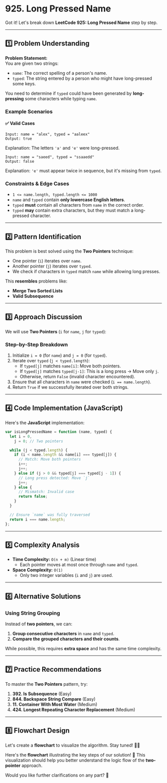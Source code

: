 # **925. Long Pressed Name**

Got it! Let's break down **LeetCode 925: Long Pressed Name** step by step.

---

## **1️⃣ Problem Understanding**

**Problem Statement:**  
You are given two strings:

- `name`: The correct spelling of a person's name.
- `typed`: The string entered by a person who might have long-pressed some keys.

You need to determine if `typed` could have been generated by **long-pressing** some characters while typing `name`.

### **Example Scenarios**

#### ✅ Valid Cases

```plaintext
Input: name = "alex", typed = "aaleex"
Output: true
```

Explanation: The letters `'a'` and `'e'` were long-pressed.

```plaintext
Input: name = "saeed", typed = "ssaaedd"
Output: false
```

Explanation: `'e'` must appear twice in sequence, but it's missing from `typed`.

### **Constraints & Edge Cases**

- `1 <= name.length, typed.length <= 1000`
- `name` and `typed` contain **only lowercase English letters**.
- `typed` **must** contain all characters from `name` in the correct order.
- `typed` **may** contain extra characters, but they must match a long-pressed character.

---

## **2️⃣ Pattern Identification**

This problem is best solved using the **Two Pointers** technique:

- One pointer (`i`) iterates over `name`.
- Another pointer (`j`) iterates over `typed`.
- We check if characters in `typed` match `name` while allowing long presses.

This **resembles** problems like:

- **Merge Two Sorted Lists**
- **Valid Subsequence**

---

## **3️⃣ Approach Discussion**

We will use **Two Pointers** (`i` for `name`, `j` for `typed`):

### **Step-by-Step Breakdown**

1. Initialize `i = 0` (for `name`) and `j = 0` (for `typed`).
2. Iterate over `typed` (`j < typed.length`):
   - If `typed[j]` matches `name[i]`: Move both pointers.
   - If `typed[j]` matches `typed[j-1]`: This is a long press → Move only `j`.
   - Otherwise, return `False` (invalid character encountered).
3. Ensure that all characters in `name` were checked (`i == name.length`).
4. Return `True` if we successfully iterated over both strings.

---

## **4️⃣ Code Implementation (JavaScript)**

Here's the **JavaScript** implementation:

```javascript
var isLongPressedName = function (name, typed) {
  let i = 0,
    j = 0; // Two pointers

  while (j < typed.length) {
    if (i < name.length && name[i] === typed[j]) {
      // Match: Move both pointers
      i++;
      j++;
    } else if (j > 0 && typed[j] === typed[j - 1]) {
      // Long press detected: Move `j`
      j++;
    } else {
      // Mismatch: Invalid case
      return false;
    }
  }

  // Ensure `name` was fully traversed
  return i === name.length;
};
```

---

## **5️⃣ Complexity Analysis**

- **Time Complexity:** `O(n + m)` (Linear time)
  - Each pointer moves at most once through `name` and `typed`.
- **Space Complexity:** `O(1)`
  - Only two integer variables (`i` and `j`) are used.

---

## **6️⃣ Alternative Solutions**

### **Using String Grouping**

Instead of **two pointers**, we can:

1. **Group consecutive characters** in `name` and `typed`.
2. **Compare the grouped characters and their counts**.

While possible, this requires **extra space** and has the same time complexity.

---

## **7️⃣ Practice Recommendations**

To master the **Two Pointers** pattern, try:

1. **392. Is Subsequence** (Easy)
2. **844. Backspace String Compare** (Easy)
3. **11. Container With Most Water** (Medium)
4. **424. Longest Repeating Character Replacement** (Medium)

---

## **8️⃣ Flowchart Design**

Let's create a **flowchart** to visualize the algorithm. Stay tuned! 🎨📌

Here's the **flowchart** illustrating the key steps of our solution! 📝 This visualization should help you better understand the logic flow of the **two-pointer** approach.

Would you like further clarifications on any part? 🚀
